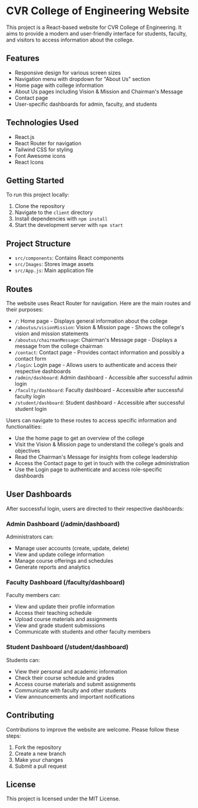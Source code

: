 # CVR College of Engineering Website

This project is a React-based website for CVR College of Engineering. It aims to provide a modern and user-friendly interface for students, faculty, and visitors to access information about the college.

## Features

- Responsive design for various screen sizes
- Navigation menu with dropdown for "About Us" section
- Home page with college information
- About Us pages including Vision & Mission and Chairman's Message
- Contact page
- User-specific dashboards for admin, faculty, and students

## Technologies Used

- React.js
- React Router for navigation
- Tailwind CSS for styling
- Font Awesome icons
- React Icons

## Getting Started

To run this project locally:

1. Clone the repository
2. Navigate to the `client` directory
3. Install dependencies with `npm install`
4. Start the development server with `npm start`

## Project Structure

- `src/components`: Contains React components
- `src/Images`: Stores image assets
- `src/App.js`: Main application file

## Routes

The website uses React Router for navigation. Here are the main routes and their purposes:

- `/`: Home page - Displays general information about the college
- `/aboutus/visionMission`: Vision & Mission page - Shows the college's vision and mission statements
- `/aboutus/chairmanMessage`: Chairman's Message page - Displays a message from the college chairman
- `/contact`: Contact page - Provides contact information and possibly a contact form
- `/login`: Login page - Allows users to authenticate and access their respective dashboards
- `/admin/dashboard`: Admin dashboard - Accessible after successful admin login
- `/faculty/dashboard`: Faculty dashboard - Accessible after successful faculty login
- `/student/dashboard`: Student dashboard - Accessible after successful student login

Users can navigate to these routes to access specific information and functionalities:
- Use the home page to get an overview of the college
- Visit the Vision & Mission page to understand the college's goals and objectives
- Read the Chairman's Message for insights from college leadership
- Access the Contact page to get in touch with the college administration
- Use the Login page to authenticate and access role-specific dashboards

## User Dashboards

After successful login, users are directed to their respective dashboards:

### Admin Dashboard (/admin/dashboard)
Administrators can:
- Manage user accounts (create, update, delete)
- View and update college information
- Manage course offerings and schedules
- Generate reports and analytics

### Faculty Dashboard (/faculty/dashboard)
Faculty members can:
- View and update their profile information
- Access their teaching schedule
- Upload course materials and assignments
- View and grade student submissions
- Communicate with students and other faculty members

### Student Dashboard (/student/dashboard)
Students can:
- View their personal and academic information
- Check their course schedule and grades
- Access course materials and submit assignments
- Communicate with faculty and other students
- View announcements and important notifications

## Contributing

Contributions to improve the website are welcome. Please follow these steps:

1. Fork the repository
2. Create a new branch
3. Make your changes
4. Submit a pull request

## License

This project is licensed under the MIT License.
